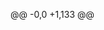 @@ -0,0 +1,133 @@
 
 <!DOCTYPE html>
 <html lang="en">
 <head>
     <meta charset="UTF-8">
     <title>Operation MacBook</title>
     <style>
         @import url('https://fonts.googleapis.com/css2?family=JetBrains+Mono&display=swap');
 
         body {
             margin: 0;
             padding: 2rem;
             background-color: #121212;
             color: #E0E0E0;
             font-family: 'JetBrains Mono', monospace;
             line-height: 1.6;
         }
         h1 {
             color: #90CAF9;
         }
         .gif {
             display: block;
             margin: 2rem auto;
             max-width: 100%;
         }
         details {
             background: #1E1E1E;
             padding: 1rem;
             border-radius: 8px;
             margin-bottom: 1rem;
             cursor: pointer;
         }
         summary {
             font-weight: bold;
             color: #BB86FC;
         }
         .footer {
             margin-top: 4rem;
             font-style: italic;
             text-align: center;
             color: #888;
         }
     </style>
 </head>
 <body>
     <h1>Operation MacBook: A Modest Proposal</h1>
     <p>I’ve written and rewritten this text more times than I care to admit. So then it was an email. Now it's a temporary webpage. WELCOME!
     I keep putting it off so I’m just gonna ask. I wasn’t going to say anything until I finished it but now…I need help.</p>
 
     <p>I’m taking courses online. I had already planned to do this before my back ever went out.
     I’m not asking for money, I’m asking if I can “borrow” your outstanding credit score. I need a MacBook.</p>
 
     <p>I was going to buy one outright while I was still working but then…</p>
 
     <img src="image_0.gif" alt="GIF 0" class="gif"/>
 
     <p>And my spine turned into a rice crispy treat.
     The Maternal Unit™ has generously loaned me her laptop, but it simply cannot handle the scale of my upcoming projects.
     Not even close, not even a little bit, and not even at all. And I got one due Thursday.</p>
 
     <p>I get a small discount at the Apple Store for being a student. I picked out the most affordable one with the specs closest to what I need. It’s $1099. 
     I just need an Apple Card so I can make the monthly payments. I’m comfortable with pulling $300 out of my savings to cover the first 3 months of payments upfront.</p>
 
     <p><strong>Help me Obi-Wan Kenobi. You’re my only hope.</strong> (But I understand if you say no. Absolutely no explanation needed.)</p>
 
     <h2>FAQ</h2>
     <details>
         <summary>Why do I want a MacBook?</summary>
         <p><strong>Short form:</strong><br>
         Portability, Unified memory, Neural engine, Cohesiveness</p>
         <p><strong>Long form:</strong><br>
         Portability - A whole desktop situation seems like overkill...<br><br>
         Unified memory - I require equal amounts of usage from the CPU and GPU...<br><br>
         Neural Engine - It almost speaks for itself...<br><br>
         Cohesiveness - I utilize my phone and my iPad...<br>
         </p>
     </details>
 
     <details>
         <summary>What am I studying?</summary>
         <p>I’m currently doing an online certification in Data Science with a specialization in Artificial Intelligence...<br>
         Starting with algebra and one other course at Hillsborough Community College on May 12th...</p>
     </details>
 
     <details>
         <summary>What made me decide to study AI?</summary>
         <p>The plan was Spanish + Logistics. But I pivoted... I enjoy AI, use it every day, and have ideas for development and patents.</p>
     </details>
 
     <details>
         <summary>My goals?</summary>
         <p>Short-term: Proficiency in AI application & ML = job skills in 3 months.<br>
         Long-term: Become an AI Engineer (eventually with a degree...maybe).</p>
     </details>
 
     <details>
         <summary>Doesn’t this career path require a lot of math?</summary>
         <p>I only need algebra. I was good at it when I tried. I can code just fine without it.</p>
     </details>
 
     <details>
         <summary>How am I paying for all this?</summary>
         <p>Certification is prepaid. College covered by aid and scholarships. Practically free.</p>
     </details>
 
     <details>
         <summary>What about current student loans?</summary>
         <p>While attending school, loans are frozen. No interest, no payments.</p>
     </details>
 
     <details>
         <summary>Backup plan?</summary>
         <p>Beg the Maternal Unit™ to sell/trade-in her gaming laptop. I’ve helped her financially before, so... leverage?</p>
     </details>
 
     <details>
         <summary>Am I having a manic episode?</summary>
         <p>Yes. Hyper productive. Last one = CDL + trip to Wisconsin. Worth it.</p>
     </details>
 
     <img src="image_1.gif" alt="GIF 1" class="gif"/>
     <img src="image_2.gif" alt="GIF 2" class="gif"/>
     <img src="image_3.gif" alt="GIF 3" class="gif"/>
     <img src="image_4.gif" alt="GIF 4" class="gif"/>
     <img src="image_5.gif" alt="GIF 5" class="gif"/>
 
     <div class="footer">
         With the utmost regards to my elderly cone,<br>
         <strong>Nikolas J. Zonis</strong><br>
         “The path you are on has come to an end. Choose to live.” - Qowat Milat
     </div>
 </body>
 </html>
